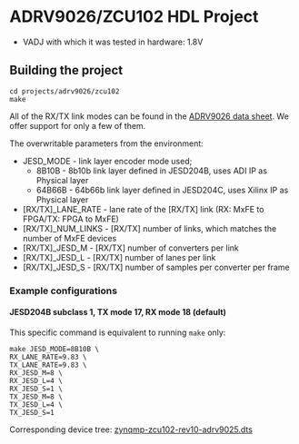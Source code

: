 <!-- no_no_os -->

# ADRV9026/ZCU102 HDL Project

- VADJ with which it was tested in hardware: 1.8V

## Building the project

```
cd projects/adrv9026/zcu102
make
```

All of the RX/TX link modes can be found in the [ADRV9026 data sheet](https://www.analog.com/media/radioverse-adrv9026/adrv9026.pdf). We offer support for only a few of them.

The overwritable parameters from the environment:

- JESD_MODE - link layer encoder mode used;
  - 8B10B - 8b10b link layer defined in JESD204B, uses ADI IP as Physical layer
  - 64B66B - 64b66b link layer defined in JESD204C, uses Xilinx IP as Physical layer
- [RX/TX]_LANE_RATE - lane rate of the [RX/TX] link (RX: MxFE to FPGA/TX: FPGA to MxFE)
- [RX/TX]_NUM_LINKS - [RX/TX] number of links, which matches the number of MxFE devices
- [RX/TX]_JESD_M - [RX/TX] number of converters per link
- [RX/TX]_JESD_L - [RX/TX] number of lanes per link
- [RX/TX]_JESD_S - [RX/TX] number of samples per converter per frame

### Example configurations

#### JESD204B subclass 1, TX mode 17, RX mode 18 (default)

This specific command is equivalent to running `make` only:

```
make JESD_MODE=8B10B \
RX_LANE_RATE=9.83 \
TX_LANE_RATE=9.83 \
RX_JESD_M=8 \
RX_JESD_L=4 \
RX_JESD_S=1 \
TX_JESD_M=8 \
TX_JESD_L=4 \
TX_JESD_S=1
```

Corresponding device tree: [zynqmp-zcu102-rev10-adrv9025.dts](https://github.com/analogdevicesinc/linux/blob/main/arch/arm64/boot/dts/xilinx/zynqmp-zcu102-rev10-adrv9025.dts)